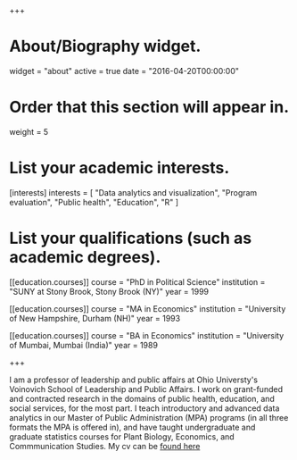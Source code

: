 +++
# About/Biography widget.
widget = "about"
active = true
date = "2016-04-20T00:00:00"

# Order that this section will appear in.
weight = 5

# List your academic interests.
[interests]
  interests = [
    "Data analytics and visualization",
    "Program evaluation",
    "Public health",
    "Education",
    "R"
  ]

# List your qualifications (such as academic degrees).
[[education.courses]]
  course = "PhD in Political Science"
  institution = "SUNY at Stony Brook, Stony Brook (NY)"
  year = 1999

[[education.courses]]
  course = "MA in Economics"
  institution = "University of New Hampshire, Durham (NH)"
  year = 1993

[[education.courses]]
  course = "BA in Economics"
  institution = "University of Mumbai, Mumbai (India)"
  year = 1989
 
+++

I am a professor of leadership and public affairs at Ohio Universty's Voinovich School of Leadership and Public Affairs. I work on grant-funded and contracted research in the domains of public health, education, and social services, for the most part. I teach introductory and advanced data analytics in our Master of Public Administration (MPA) programs (in all three formats the MPA is offered in), and have taught undergraduate and graduate statistics courses for Plant Biology, Economics, and Commmunication Studies. My cv can be  [found here](https://app.box.com/s/fnr79ytruzwetst1d3ac73rcftqlat73)  
